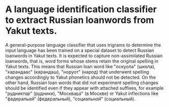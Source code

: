 # A language identification classifier to extract Russian loanwords from Yakut texts.

A general-purpose language classifier that uses trigrams to determine the input language has been trained on a special dataset to detect Russian loanwords in Yakut texts. It is expected to capture non-assimilated Russian loanwords, that is, word forms whose stems retain the original spelling in Yakut texts. This means that Russian loan word like "оскуола" (школа), "харандаас" (карандаш), "норуот" (народ) that underwent spelling changes accordingly to Yakut phonetics should not be detected. On the other hand, Russian loan words that did not experiment spelling changes should be identified even if they appear with attached suffixes, for example "рудник*тар*" (рудники), "Москва*ҕа*" (в Москве) or Yakut inflections like "федераль*ай*" (федеральный), "социальн*ай*" (социальный). 
